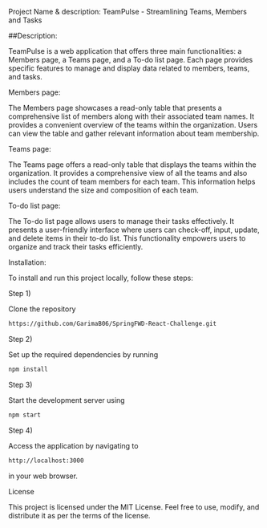 Project Name & description: TeamPulse - Streamlining Teams, Members and Tasks

##Description: 

TeamPulse is a web application that offers three main functionalities: a Members page, a Teams page, and a To-do list page. Each page provides specific features to manage and display data related to members, teams, and tasks.

Members page: 

The Members page showcases a read-only table that presents a comprehensive list of members along with their associated team names. It provides a convenient overview of the teams within the organization. Users can view the table and gather relevant information about team membership.

Teams page:

The Teams page offers a read-only table that displays the teams within the organization. It provides a comprehensive view of all the teams and also includes the count of team members for each team. This information helps users understand the size and composition of each team.

To-do list page:

The To-do list page allows users to manage their tasks effectively. It presents a user-friendly interface where users can check-off, input, update, and delete items in their to-do list. This functionality empowers users to organize and track their tasks efficiently.

Installation:

To install and run this project locally, follow these steps:

Step 1) 

Clone the repository

```sh
https://github.com/GarimaB06/SpringFWD-React-Challenge.git
```
Step 2) 

Set up the required dependencies by running 

```sh
npm install
```

Step 3) 

Start the development server using 

```sh
npm start 
```

Step 4) 

Access the application by navigating to 

```sh
http://localhost:3000 
```

in your web browser.

License

This project is licensed under the MIT License. Feel free to use, modify, and distribute it as per the terms of the license.
